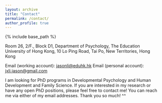 ```yaml
---
layout: archive
title: "Contact"
permalink: /contact/
author_profile: true
---
```


{% include base_path %}

Room 26, 2/F., Block D1,
Department of Psychology,
The Education University of Hong Kong,
10 Lo Ping Road, Tai Po,
New Territories, Hong Kong <br>

Email (working account): jasonli@eduhk.hk
Email (personal account): jxli.jason@gmail.com

I am looking for PhD programs in Developmental Psychology and Human Development and Family Science. If you are interested in my research or have any open PhD positions, please feel free to contact me! You can reach me via either of my email addresses. Thank you so much! ^^

